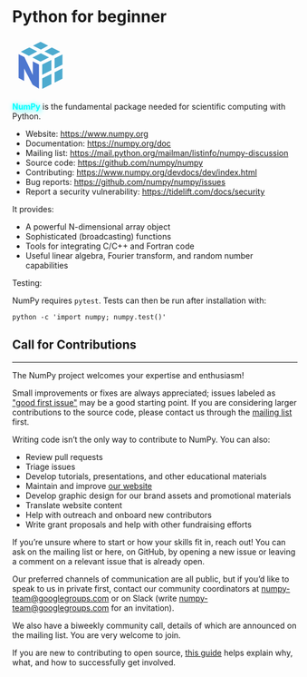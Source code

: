 # Python for beginner
[<svg xmlns="http://www.w3.org/2000/svg" height="100" width="100" viewBox="0 0 500 500"><defs><style>.cls-1{fill:rgb(77, 171, 207);}.cls-2{fill:rgb(77, 119, 207);}</style></defs><g id="Layer_1" data-name="Layer 1"><polygon class="cls-1" points="220.93 127.14 151.77 92.23 75.87 130.11 146.9 165.78 220.93 127.14"/><polygon class="cls-1" points="252.63 143.14 325.14 179.74 249.91 217.52 178.77 181.79 252.63 143.14"/><polygon class="cls-1" points="349.47 92.76 423.96 130.11 357.34 163.57 284.68 126.92 349.47 92.76"/><polygon class="cls-1" points="317.41 76.67 250.35 43.05 184.01 76.15 253.11 111 317.41 76.67"/><polygon class="cls-1" points="264.98 365.44 264.98 456.95 346.22 416.41 346.13 324.86 264.98 365.44"/><polygon class="cls-1" points="346.1 292.91 346.01 202.32 264.98 242.6 264.98 333.22 346.1 292.91"/><polygon class="cls-1" points="443.63 275.93 443.63 367.8 374.34 402.38 374.29 310.93 443.63 275.93"/><polygon class="cls-1" points="443.63 243.81 443.63 153.79 374.21 188.3 374.27 279.07 443.63 243.81"/><path class="cls-2" d="M236.3,242.6l-54.72-27.51V334s-66.92-142.39-73.12-155.18c-.8-1.65-4.09-3.46-4.93-3.9-12-6.3-47.16-24.11-47.16-24.11V360.89l48.64,26V277.08s66.21,127.23,66.88,128.62,7.32,14.8,14.42,19.51c9.46,6.26,50,30.64,50,30.64Z"/></g></svg>](https://numpy.org/)


<span style="color:cyan; text-shadow: 2px 2px 10px cyan;">**NumPy**</span> is the fundamental package needed for scientific computing with Python.

- Website: https://www.numpy.org
- Documentation: https://numpy.org/doc
- Mailing list: https://mail.python.org/mailman/listinfo/numpy-discussion
- Source code: https://github.com/numpy/numpy
- Contributing: https://www.numpy.org/devdocs/dev/index.html
- Bug reports: https://github.com/numpy/numpy/issues
- Report a security vulnerability: https://tidelift.com/docs/security

It provides:

- A powerful N-dimensional array object
- Sophisticated (broadcasting) functions
- Tools for integrating C/C++ and Fortran code
- Useful linear algebra, Fourier transform, and random number capabilities

Testing:

NumPy requires `pytest`. Tests can then be run after installation with:
```python3
python -c 'import numpy; numpy.test()'
```
## **Call for Contributions**
---

The NumPy project welcomes your expertise and enthusiasm!

Small improvements or fixes are always appreciated; issues labeled as ["good first issue"](https://github.com/numpy/numpy/labels/good%20first%20issue) may be a good starting point. If you are considering larger contributions to the source code, please contact us through the [mailing list](https://mail.python.org/mailman3/lists/numpy-discussion.python.org/) first.

Writing code isn’t the only way to contribute to NumPy. You can also:

- Review pull requests
- Triage issues
- Develop tutorials, presentations, and other educational materials
- Maintain and improve [our website](https://github.com/numpy/numpy.org)
- Develop graphic design for our brand assets and promotional materials
- Translate website content
- Help with outreach and onboard new contributors
- Write grant proposals and help with other fundraising efforts

If you’re unsure where to start or how your skills fit in, reach out! You can ask on the mailing list or here, on GitHub, by opening a new issue or leaving a comment on a relevant issue that is already open.

Our preferred channels of communication are all public, but if you’d like to speak to us in private first, contact our community coordinators at numpy-team@googlegroups.com or on Slack (write numpy-team@googlegroups.com for an invitation).

We also have a biweekly community call, details of which are announced on the mailing list. You are very welcome to join.

If you are new to contributing to open source, [this guide](https://opensource.guide/how-to-contribute/) helps explain why, what, and how to successfully get involved.